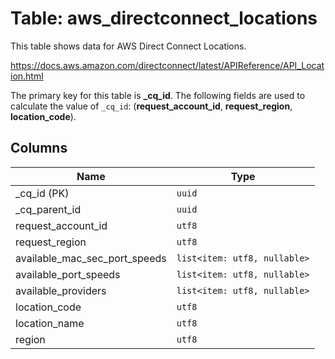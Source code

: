 # Table: aws_directconnect_locations

This table shows data for AWS Direct Connect Locations.

https://docs.aws.amazon.com/directconnect/latest/APIReference/API_Location.html

The primary key for this table is **_cq_id**.
The following fields are used to calculate the value of `_cq_id`: (**request_account_id**, **request_region**, **location_code**).

## Columns

| Name          | Type          |
| ------------- | ------------- |
|_cq_id (PK)|`uuid`|
|_cq_parent_id|`uuid`|
|request_account_id|`utf8`|
|request_region|`utf8`|
|available_mac_sec_port_speeds|`list<item: utf8, nullable>`|
|available_port_speeds|`list<item: utf8, nullable>`|
|available_providers|`list<item: utf8, nullable>`|
|location_code|`utf8`|
|location_name|`utf8`|
|region|`utf8`|